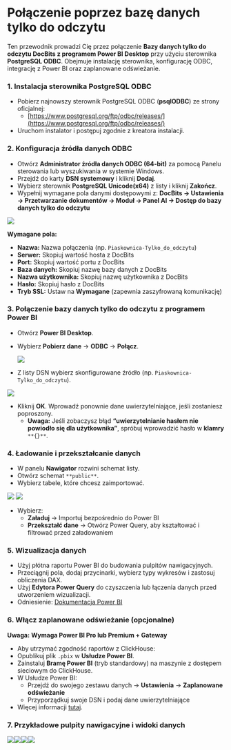 # Połączenie poprzez bazę danych tylko do odczytu

Ten przewodnik prowadzi Cię przez połączenie **Bazy danych tylko do odczytu DocBits z programem Power BI Desktop** przy użyciu sterownika **PostgreSQL ODBC**. Obejmuje instalację sterownika, konfigurację ODBC, integrację z Power BI oraz zaplanowane odświeżanie.

### 1. Instalacja sterownika PostgreSQL ODBC

* Pobierz najnowszy sterownik PostgreSQL ODBC (**psqlODBC**) ze strony oficjalnej:
  * [https://www.postgresql.org/ftp/odbc/releases/](https://www.postgresql.org/ftp/odbc/releases/)
* Uruchom instalator i postępuj zgodnie z kreatora instalacji.

### 2. Konfiguracja źródła danych ODBC

* Otwórz **Administrator źródła danych ODBC (64-bit)** za pomocą Panelu sterowania lub wyszukiwania w systemie Windows.
* Przejdź do karty **DSN systemowy** i kliknij **Dodaj**.
* Wybierz sterownik **PostgreSQL Unicode(x64)** z listy i kliknij **Zakończ**.
* Wypełnij wymagane pola danymi dostępowymi z: **DocBits → Ustawienia → Przetwarzanie dokumentów → Moduł → Panel AI → Dostęp do bazy danych tylko do odczytu**

![](https://docs.docbits.com/~gitbook/image?url=https%3A%2F%2F578966019-files.gitbook.io%2F%7E%2Ffiles%2Fv0%2Fb%2Fgitbook-x-prod.appspot.com%2Fo%2Fspaces%252FT2n2w4uDCJvv7CJ5zrdk%252Fuploads%252FupCHowPUuMJ8hO9Y36EY%252Fconnect_read_only_4.png%3Falt%3Dmedia%26token%3D3eb69744-6696-41e2-90be-63295b9b6f6d\&width=768\&dpr=4\&quality=100\&sign=647db68c\&sv=2)

**Wymagane pola:**

* **Nazwa:** Nazwa połączenia (np. `Piaskownica-Tylko_do_odczytu`)
* **Serwer:** Skopiuj wartość hosta z DocBits
* **Port:** Skopiuj wartość portu z DocBits
* **Baza danych:** Skopiuj nazwę bazy danych z DocBits
* **Nazwa użytkownika:** Skopiuj nazwę użytkownika z DocBits
* **Hasło:** Skopiuj hasło z DocBits
* **Tryb SSL:** Ustaw na **Wymagane** (zapewnia zaszyfrowaną komunikację)

### 3. Połączenie bazy danych tylko do odczytu z programem Power BI

* Otwórz **Power BI Desktop**.
*   Wybierz **Pobierz dane** → **ODBC** → **Połącz**.

    ![](https://docs.docbits.com/~gitbook/image?url=https%3A%2F%2F578966019-files.gitbook.io%2F%7E%2Ffiles%2Fv0%2Fb%2Fgitbook-x-prod.appspot.com%2Fo%2Fspaces%252FT2n2w4uDCJvv7CJ5zrdk%252Fuploads%252F1aIDfi4Rj6WD9oXsvUjt%252FScreenshot%25202025-05-19%2520163621.png%3Falt%3Dmedia%26token%3D4ec15da7-fa79-4b9e-a83b-cb4b0a545cfd\&width=768\&dpr=4\&quality=100\&sign=59fba2e3\&sv=2)
* Z listy DSN wybierz skonfigurowane źródło (np. `Piaskownica-Tylko_do_odczytu`).

![](https://docs.docbits.com/~gitbook/image?url=https%3A%2F%2F578966019-files.gitbook.io%2F%7E%2Ffiles%2Fv0%2Fb%2Fgitbook-x-prod.appspot.com%2Fo%2Fspaces%252FT2n2w4uDCJvv7CJ5zrdk%252Fuploads%252FKPDLjfDw2SRYvzvFKWXq%252Fconnect_read_only_3.png%3Falt%3Dmedia%26token%3Dc67c1362-7f63-479e-a373-974d198f5eb7\&width=768\&dpr=4\&quality=100\&sign=f001e759\&sv=2)

* Kliknij **OK**. Wprowadź ponownie dane uwierzytelniające, jeśli zostaniesz poproszony.
  * **Uwaga:** Jeśli zobaczysz błąd **“uwierzytelnianie hasłem nie powiodło się dla użytkownika”**, spróbuj wprowadzić hasło w **klamry** `**{}**`.

### 4. Ładowanie i przekształcanie danych

* W panelu **Nawigator** rozwini schemat listy.
* Otwórz schemat `**public**`.
* Wybierz tabele, które chcesz zaimportować.

![](https://docs.docbits.com/~gitbook/image?url=https%3A%2F%2F578966019-files.gitbook.io%2F%7E%2Ffiles%2Fv0%2Fb%2Fgitbook-x-prod.appspot.com%2Fo%2Fspaces%252FT2n2w4uDCJvv7CJ5zrdk%252Fuploads%252FSmtEspL1H6ieOJhtDwYb%252Fconnect_read_only_1.png%3Falt%3Dmedia%26token%3Dd402a928-175e-4904-bd21-592ff114fad7\&width=300\&dpr=4\&quality=100\&sign=464e3a3d\&sv=2) ![](https://docs.docbits.com/~gitbook/image?url=https%3A%2F%2F578966019-files.gitbook.io%2F%7E%2Ffiles%2Fv0%2Fb%2Fgitbook-x-prod.appspot.com%2Fo%2Fspaces%252FT2n2w4uDCJvv7CJ5zrdk%252Fuploads%252F3Phea1Pf3ZBJtMzw3rxi%252Fconnect_read_only_2.png%3Falt%3Dmedia%26token%3D94037886-57e3-440d-bf08-61cd37c65b98\&width=300\&dpr=4\&quality=100\&sign=5ead9fe9\&sv=2)

* Wybierz:
  * **Załaduj** → Importuj bezpośrednio do Power BI
  * **Przekształć dane** → Otwórz Power Query, aby kształtować i filtrować przed załadowaniem

### 5. Wizualizacja danych

* Użyj płótna raportu Power BI do budowania pulpitów nawigacyjnych.
* Przeciągnij pola, dodaj przycinarki, wybierz typy wykresów i zastosuj obliczenia DAX.
* Użyj **Edytora Power Query** do czyszczenia lub łączenia danych przed utworzeniem wizualizacji.
* Odniesienie: [Dokumentacja Power BI](https://learn.microsoft.com/en-us/power-bi/?utm_source=chatgpt.com)

### 6. Włącz zaplanowane odświeżanie (opcjonalne)

**Uwaga:** **Wymaga Power BI Pro lub Premium + Gateway**

* Aby utrzymać zgodność raportów z ClickHouse:
* Opublikuj plik `.pbix` w **Usłudze Power BI**.
* Zainstaluj **Bramę Power BI** (tryb standardowy) na maszynie z dostępem sieciowym do ClickHouse.
* W Usłudze Power BI:
  * Przejdź do swojego zestawu danych → **Ustawienia** → **Zaplanowane odświeżanie**
  * Przyporządkuj swoje DSN i podaj dane uwierzytelniające
* Więcej informacji [tutaj](https://learn.microsoft.com/en-us/power-bi/connect-data/service-gateway-deployment-guidance).

### 7. Przykładowe pulpity nawigacyjne i widoki danych

![](<../../.gitbook/assets/example_4 (1).avif>)![](<../../.gitbook/assets/example_3 (1).avif>)![](<../../.gitbook/assets/example_2 (1).avif>)![](<../../.gitbook/assets/example_1 (1).avif>)
